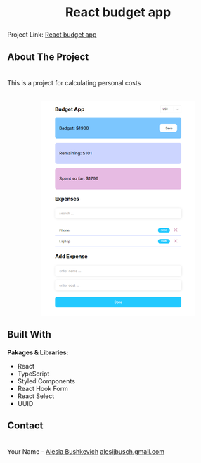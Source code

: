 <h1 align="center">React budget app</h1>
<p style="margin: 25px 0 30px;">Project Link: <a href="https://alesijbusch.github.io/react-budget-app/" target="_blank">React budget app</a></p>

<h2 >About The Project</h2>

<p style="padding:20px 0;">This is a project for calculating personal costs</p>

<img src="/preview/ract-budget-app.png" style="width: 70%; margin: 0 auto; display: block;">

<h2 height="25">Built With</h2>

<p style="margin-top:20px"><b>Pakages & Libraries:</b></p>
<ul>
    <li>React</li>
    <li>TypeScript</li>
    <li>Styled Components</li>
    <li>React Hook Form</li>
    <li>React Select</li>
    <li>UUID</li>
</ul>

<h2>Contact</h2>

<p style="padding:20px 0;">Your Name -  <a href="https://github.com/alesijbusch" target="_blank">Alesia Bushkevich</a> <a href="mailto:alesijbusch.gmail.com" target="_blank">alesijbusch.gmail.com</a></p>
